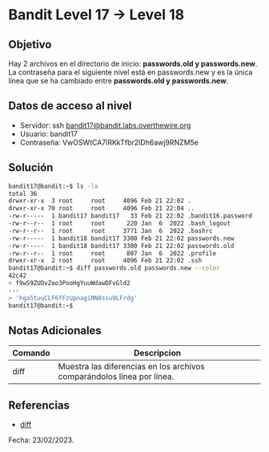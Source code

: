 # Bandit Level 17 → Level 18

## Objetivo
Hay 2 archivos en el directorio de inicio: **passwords.old y passwords.new**. La contraseña para el siguiente nivel está en passwords.new y es la única línea que se ha cambiado entre **passwords.old y passwords.new**.

## Datos de acceso al nivel
* Servidor: ssh bandit17@bandit.labs.overthewire.org
* Usuario: bandit17
* Contraseña: VwOSWtCA7lRKkTfbr2IDh6awj9RNZM5e

## Solución
``` bash 
bandit17@bandit:~$ ls -la
total 36
drwxr-xr-x  3 root     root     4096 Feb 21 22:02 .
drwxr-xr-x 70 root     root     4096 Feb 21 22:04 ..
-rw-r-----  1 bandit17 bandit17   33 Feb 21 22:02 .bandit16.password
-rw-r--r--  1 root     root      220 Jan  6  2022 .bash_logout
-rw-r--r--  1 root     root     3771 Jan  6  2022 .bashrc
-rw-r-----  1 bandit18 bandit17 3300 Feb 21 22:02 passwords.new
-rw-r-----  1 bandit18 bandit17 3300 Feb 21 22:02 passwords.old
-rw-r--r--  1 root     root      807 Jan  6  2022 .profile
drwxr-xr-x  2 root     root     4096 Feb 21 22:02 .ssh
bandit17@bandit:~$ diff passwords.old passwords.new --color
42c42
< f9wS9ZUDvZoo3PooHgYuuWdawDFvGld2
---
> 'hga5tuuCLF6fFzUpnagiMN8ssu9LFrdg'
bandit17@bandit:~$
```

## Notas Adicionales
|Comando | Descripcion |
|-----|-------|
| diff | Muestra las diferencias en los archivos comparándolos línea por línea. |

## Referencias
* [diff](https://www.geeksforgeeks.org/diff-command-linux-examples/)

Fecha: 23/02/2023.